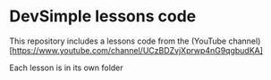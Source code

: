 # DevSimple lessons code

This repository includes a lessons code from the (YouTube channel)[https://www.youtube.com/channel/UCzBDZvjXprwp4nG9qgbudKA]

Each lesson is in its own folder
